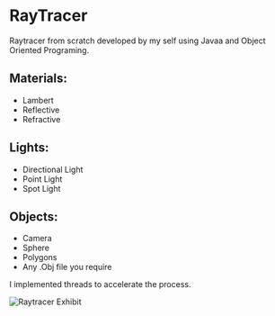 
# RayTracer
Raytracer from scratch developed by my self using Javaa and Object Oriented Programing.
## Materials:
  - Lambert
  - Reflective
  - Refractive
  
## Lights:
 - Directional Light
 - Point Light
 - Spot Light
  
## Objects:
 - Camera 
 - Sphere
 - Polygons
 - Any .Obj file you require 
  

I implemented threads to accelerate the process.

![Raytracer Exhibit](https://user-images.githubusercontent.com/43684396/150065240-b9fa06ea-f94b-45d2-b459-33f57aaad6db.png)
